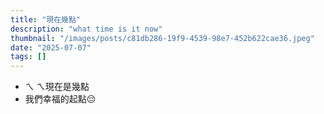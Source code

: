 ```yaml
---
title: "現在幾點"
description: "what time is it now"
thumbnail: "/images/posts/c81db286-19f9-4539-98e7-452b622cae36.jpeg"
date: "2025-07-07"
tags: []
---
```

- ㄟ ㄟ現在是幾點
- 我們幸福的起點😔
